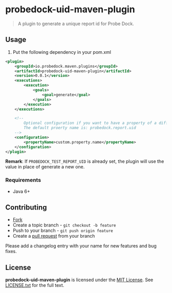 # probedock-uid-maven-plugin

> A plugin to generate a unique report id for Probe Dock.

## Usage

1. Put the following dependency in your pom.xml

```xml
<plugin>
	<groupId>io.probedock.maven.plugins</groupId>
	<artifactId>probedock-uid-maven-plugin</artifactId>
	<version>0.0.1</version>
	<executions>
		<execution>
			<goals>
				<goal>generate</goal>
			</goals>
		</execution>
	</executions>

	<!--
		Optional configuration if you want to have a property of a different name.
		The default proerty name is: probedock.report.uid
	-->
	<configuration>
		<propertyName>custom.property.name</propertyName>
	</configuration>
</plugin>
```

**Remark**: If `PROBEDOCK_TEST_REPORT_UID` is already set, the plugin will use the value in place of generate a new one.


### Requirements

* Java 6+

## Contributing

* [Fork](https://help.github.com/articles/fork-a-repo)
* Create a topic branch - `git checkout -b feature`
* Push to your branch - `git push origin feature`
* Create a [pull request](http://help.github.com/pull-requests/) from your branch

Please add a changelog entry with your name for new features and bug fixes.

## License

**probedock-uid-maven-plugin** is licensed under the [MIT License](http://opensource.org/licenses/MIT).
See [LICENSE.txt](LICENSE.txt) for the full text.
